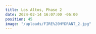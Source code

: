 ```yaml
---
title: Los Altos, Phase 2
date: 2024-02-14 16:07:00 -06:00
position: 45
image: "/uploads/FIRE%20HYDRANT_2.jpg"
---
```


